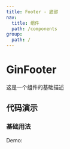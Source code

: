 ```yaml
---
title: Footer - 底部
nav:
  title: 组件
  path: /components
group:
  path: /
---
```


# GinFooter

这是一个组件的基础描述

## 代码演示

### 基础用法

Demo:

<code src="./demos/index.tsx"  background="#f0f2f5" />
